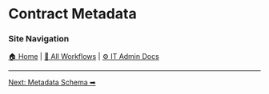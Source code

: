 # Contract Metadata

### Site Navigation
[🏠 Home](../../../../README.md) | [📂 All Workflows](../../../../users/users.md) | [⚙ IT Admin Docs](../../../../it-admins/README.md)


<!-- description: Documentation about Contract Metadata for Your Organization. -->


---

[Next: Metadata Schema ➡](metadata-schema.md)